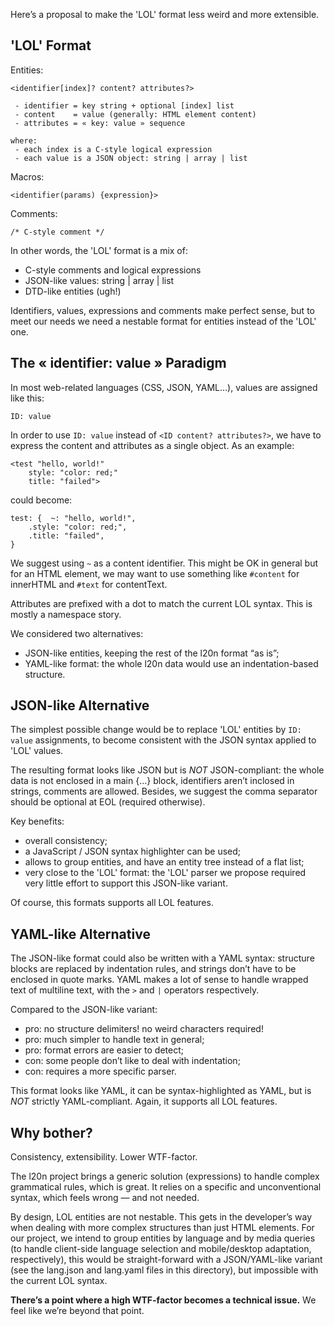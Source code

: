 Here’s a proposal to make the 'LOL' format less weird and more extensible.


'LOL' Format
------------

Entities:

    <identifier[index]? content? attributes?>
     
     - identifier = key string + optional [index] list
     - content    = value (generally: HTML element content)
     - attributes = « key: value » sequence
     
    where:
     - each index is a C-style logical expression
     - each value is a JSON object: string | array | list

Macros:

    <identifier(params) {expression}>

Comments:

    /* C-style comment */

In other words, the 'LOL' format is a mix of:

 * C-style comments and logical expressions
 * JSON-like values: string | array | list
 * DTD-like entities (ugh!)

Identifiers, values, expressions and comments make perfect sense, but to meet
our needs we need a nestable format for entities instead of the 'LOL' one.


The « identifier: value » Paradigm
----------------------------------

In most web-related languages (CSS, JSON, YAML…), values are assigned like this:

    ID: value

In order to use ``ID: value`` instead of ``<ID content? attributes?>``, we have
to express the content and attributes as a single object. As an example:

    <test "hello, world!"
        style: "color: red;"
        title: "failed">

could become:

    test: {  ~: "hello, world!",
        .style: "color: red;",
        .title: "failed",
    }

We suggest using ``~`` as a content identifier. This might be OK in general but
for an HTML element, we may want to use something like ``#content`` for
innerHTML and ``#text`` for contentText.

Attributes are prefixed with a dot to match the current LOL syntax. This is
mostly a namespace story.

We considered two alternatives:

 * JSON-like entities, keeping the rest of the l20n format “as is”;
 * YAML-like format: the whole l20n data would use an indentation-based structure.


JSON-like Alternative
---------------------

The simplest possible change would be to replace 'LOL' entities by ``ID: value``
assignments, to become consistent with the JSON syntax applied to 'LOL' values.

The resulting format looks like JSON but is *NOT* JSON-compliant: the whole data
is not enclosed in a main {…} block, identifiers aren’t inclosed in strings,
comments are allowed. Besides, we suggest the comma separator should be
optional at EOL (required otherwise).

Key benefits:

 * overall consistency;
 * a JavaScript / JSON syntax highlighter can be used;
 * allows to group entities, and have an entity tree instead of a flat list;
 * very close to the 'LOL' format: the 'LOL' parser we propose required very
   little effort to support this JSON-like variant.

Of course, this formats supports all LOL features.


YAML-like Alternative
---------------------

The JSON-like format could also be written with a YAML syntax: structure blocks
are replaced by indentation rules, and strings don’t have to be enclosed in
quote marks. YAML makes a lot of sense to handle wrapped text of multiline
text, with the ``>`` and ``|`` operators respectively.

Compared to the JSON-like variant:
 * pro: no structure delimiters! no weird characters required!
 * pro: much simpler to handle text in general;
 * pro: format errors are easier to detect;
 * con: some people don’t like to deal with indentation;
 * con: requires a more specific parser.

This format looks like YAML, it can be syntax-highlighted as YAML, but is *NOT*
strictly YAML-compliant. Again, it supports all LOL features.


Why bother?
-----------

Consistency, extensibility. Lower WTF-factor.

The l20n project brings a generic solution (expressions) to handle complex
grammatical rules, which is great. It relies on a specific and unconventional
syntax, which feels wrong — and not needed.

By design, LOL entities are not nestable. This gets in the developer’s way
when dealing with more complex structures than just HTML elements. For our
project, we intend to group entities by language and by media queries (to
handle client-side language selection and mobile/desktop adaptation,
respectively), this would be straight-forward with a JSON/YAML-like variant
(see the lang.json and lang.yaml files in this directory), but impossible with
the current LOL syntax.

__There’s a point where a high WTF-factor becomes a technical issue.__
We feel like we’re beyond that point.

